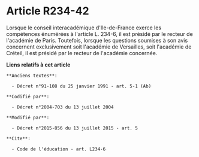 # Article R234-42

Lorsque le conseil interacadémique d'Ile-de-France exerce les compétences énumérées à l'article L. 234-6, il est présidé par
le recteur de l'académie de Paris. Toutefois, lorsque les questions soumises à son avis concernent exclusivement soit
l'académie de Versailles, soit l'académie de Créteil, il est présidé par le recteur de l'académie concernée.

**Liens relatifs à cet article**

	**Anciens textes**:

	  - Décret n°91-108 du 25 janvier 1991 - art. 5-1 (Ab)

	**Codifié par**:

	  - Décret n°2004-703 du 13 juillet 2004

	**Modifié par**:

	  - Décret n°2015-856 du 13 juillet 2015 - art. 5

	**Cite**:

	  - Code de l'éducation - art. L234-6
